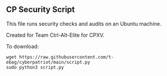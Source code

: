 ## CP Security Script

This file runs security checks and audits on an Ubuntu machine.

Created for Team Ctrl-Alt-Elite for CPXV.

To download:
```
wget https://raw.githubusercontent.com/t-ebag/cyberpatriot/main/script.py
sudo python3 script.py
```

